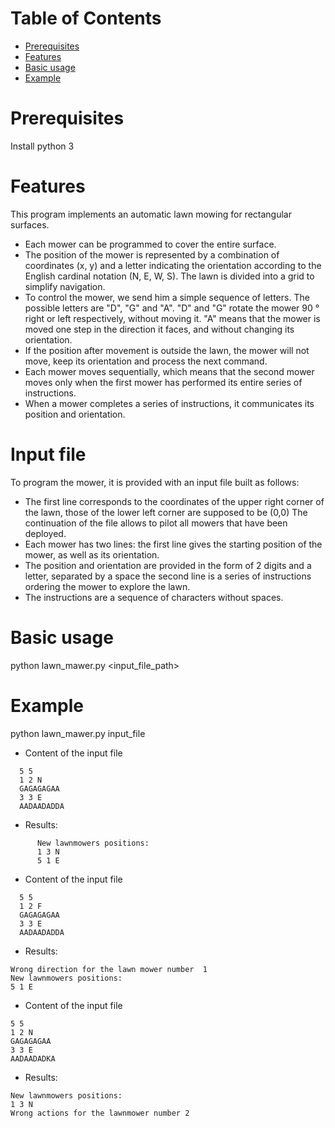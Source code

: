 # Table of Contents #
- [Prerequisites](#prerequisites)
- [Features](#features)
- [Basic usage](#basic-usage)
- [Example](#example)


# Prerequisites #

Install python 3

# Features #
This program implements an automatic lawn mowing for rectangular surfaces.
* Each mower can be programmed to cover the entire surface.
* The position of the mower is represented by a combination of coordinates (x, y) and a letter indicating the orientation according to the English cardinal notation (N, E, W, S). The lawn is divided into a grid to simplify navigation.
* To control the mower, we send him a simple sequence of letters. The possible letters are "D", "G" and "A". "D" and "G" rotate the mower 90 ° right or left respectively, without moving it. "A" means that the mower is moved one step in the direction it faces, and without changing its orientation.
* If the position after movement is outside the lawn, the mower will not move, keep its orientation and process the next command.
* Each mower moves sequentially, which means that the second mower moves only when the first mower has performed its entire series of instructions.
* When a mower completes a series of instructions, it communicates its position and orientation.

# Input file #
To program the mower, it is provided with an input file built as follows: 
* The first line corresponds to the coordinates of the upper right corner of the lawn, those of the lower left corner are supposed to be (0,0) The continuation of the file allows to pilot all mowers that have been deployed.
* Each mower has two lines: the first line gives the starting position of the mower, as well as its orientation. 
* The position and orientation are provided in the form of 2 digits and a letter,  separated by a space the second line is a series of instructions ordering the mower to explore the lawn. 
* The instructions are a sequence of characters without spaces.


# Basic usage #
python lawn_mawer.py <input_file_path>

# Example #
python lawn_mawer.py input_file

* Content of the input file

```console
  5 5
  1 2 N
  GAGAGAGAA
  3 3 E
  AADAADADDA
```

  *    Results:

```console
      New lawnmowers positions:
      1 3 N
      5 1 E
```

* Content of the input file

```console
  5 5
  1 2 F
  GAGAGAGAA
  3 3 E
  AADAADADDA
```

  * Results:

```console
Wrong direction for the lawn mower number  1
New lawnmowers positions:
5 1 E
```

* Content of the input file

```console
5 5
1 2 N
GAGAGAGAA
3 3 E
AADAADADKA
```

* Results:

```console
New lawnmowers positions:
1 3 N
Wrong actions for the lawnmower number 2
```
